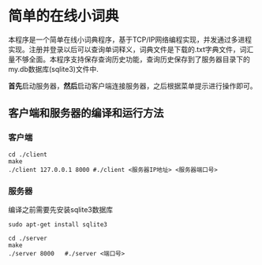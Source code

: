 # 简单的在线小词典

本程序是一个简单在线小词典程序，基于TCP/IP网络编程实现，并发通过多进程实现。注册并登录以后可以查询单词释义，词典文件是下载的.txt字典文件，词汇量不够全面。本程序支持保存查询历史功能，查询历史保存到了服务器目录下的my.db数据库(sqlite3)文件中.

**首先**启动服务器，**然后**启动客户端连接服务器，之后根据菜单提示进行操作即可。

## 客户端和服务器的编译和运行方法

### 客户端

```shell
cd ./client
make
./client 127.0.0.1 8000 #./client <服务器IP地址> <服务器端口号>
```

### 服务器

编译之前需要先安装sqlite3数据库

``` shell
sudo apt-get install sqlite3
```

``` shell
cd ./server
make
./server 8000	#./server <端口号>
```

